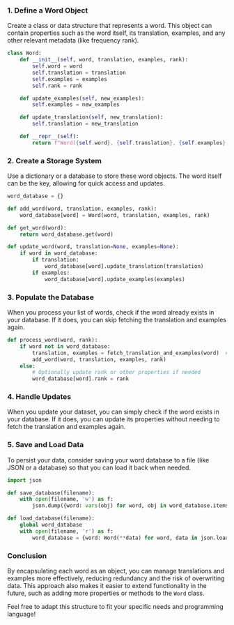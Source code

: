 ### 1. Define a Word Object

Create a class or data structure that represents a word. This object can contain properties such as the word itself, its translation, examples, and any other relevant metadata (like frequency rank).

```python
class Word:
    def __init__(self, word, translation, examples, rank):
        self.word = word
        self.translation = translation
        self.examples = examples
        self.rank = rank

    def update_examples(self, new_examples):
        self.examples = new_examples

    def update_translation(self, new_translation):
        self.translation = new_translation

    def __repr__(self):
        return f"Word({self.word}, {self.translation}, {self.examples}, {self.rank})"
```

### 2. Create a Storage System

Use a dictionary or a database to store these word objects. The word itself can be the key, allowing for quick access and updates.

```python
word_database = {}

def add_word(word, translation, examples, rank):
    word_database[word] = Word(word, translation, examples, rank)

def get_word(word):
    return word_database.get(word)

def update_word(word, translation=None, examples=None):
    if word in word_database:
        if translation:
            word_database[word].update_translation(translation)
        if examples:
            word_database[word].update_examples(examples)
```

### 3. Populate the Database

When you process your list of words, check if the word already exists in your database. If it does, you can skip fetching the translation and examples again.

```python
def process_word(word, rank):
    if word not in word_database:
        translation, examples = fetch_translation_and_examples(word)  # Your function to fetch data
        add_word(word, translation, examples, rank)
    else:
        # Optionally update rank or other properties if needed
        word_database[word].rank = rank
```

### 4. Handle Updates

When you update your dataset, you can simply check if the word exists in your database. If it does, you can update its properties without needing to fetch the translation and examples again.

### 5. Save and Load Data

To persist your data, consider saving your word database to a file (like JSON or a database) so that you can load it back when needed.

```python
import json

def save_database(filename):
    with open(filename, 'w') as f:
        json.dump({word: vars(obj) for word, obj in word_database.items()}, f)

def load_database(filename):
    global word_database
    with open(filename, 'r') as f:
        word_database = {word: Word(**data) for word, data in json.load(f).items()}
```

### Conclusion

By encapsulating each word as an object, you can manage translations and examples more effectively, reducing redundancy and the risk of overwriting data. This approach also makes it easier to extend functionality in the future, such as adding more properties or methods to the `Word` class. 

Feel free to adapt this structure to fit your specific needs and programming language!